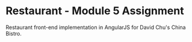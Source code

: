 # Restaurant - Module 5 Assignment

Restaurant front-end implementation in AngularJS for David Chu's China Bistro.
